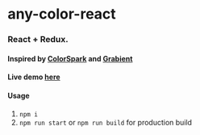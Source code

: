# any-color-react
### React + Redux.
#### Inspired by [ColorSpark](https://colorspark.app/) and [Grabient](https://www.grabient.com/)
#### Live demo [here](https://nttanh6299.github.io/any-color-react/#/)
#### Usage
1. `npm i`
2. `npm run start` or `npm run build` for production build
